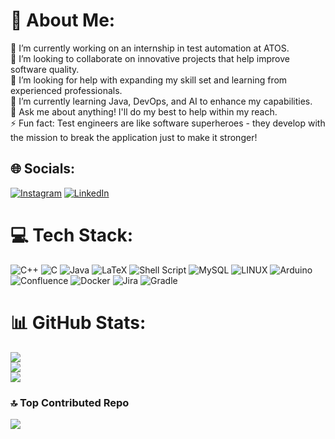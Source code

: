 # 💫 About Me:
🔭 I’m currently working on an internship in test automation at ATOS.<br>👯 I’m looking to collaborate on innovative projects that help improve software quality.<br>🤝 I’m looking for help with expanding my skill set and learning from experienced professionals.<br>🌱 I’m currently learning Java, DevOps, and AI to enhance my capabilities.<br>💬 Ask me about anything! I'll do my best to help within my reach.<br>⚡ Fun fact: Test engineers are like software superheroes - they develop with the mission to break the application just to make it stronger!


## 🌐 Socials:
[![Instagram](https://img.shields.io/badge/Instagram-%23E4405F.svg?logo=Instagram&logoColor=white)](https://instagram.com/alfonsandrade) [![LinkedIn](https://img.shields.io/badge/LinkedIn-%230077B5.svg?logo=linkedin&logoColor=white)](https://linkedin.com/in/in/alfons-andrade-921916233/) 

# 💻 Tech Stack:
![C++](https://img.shields.io/badge/c++-%2300599C.svg?style=flat-square&logo=c%2B%2B&logoColor=white) ![C](https://img.shields.io/badge/c-%2300599C.svg?style=flat-square&logo=c&logoColor=white) ![Java](https://img.shields.io/badge/java-%23ED8B00.svg?style=flat-square&logo=java&logoColor=white) ![LaTeX](https://img.shields.io/badge/latex-%23008080.svg?style=flat-square&logo=latex&logoColor=white) ![Shell Script](https://img.shields.io/badge/shell_script-%23121011.svg?style=flat-square&logo=gnu-bash&logoColor=white) ![MySQL](https://img.shields.io/badge/mysql-%2300f.svg?style=flat-square&logo=mysql&logoColor=white) ![LINUX](https://img.shields.io/badge/Linux-FCC624?style=flat-square&logo=linux&logoColor=black) ![Arduino](https://img.shields.io/badge/-Arduino-00979D?style=flat-square&logo=Arduino&logoColor=white) ![Confluence](https://img.shields.io/badge/confluence-%23172BF4.svg?style=flat-square&logo=confluence&logoColor=white) ![Docker](https://img.shields.io/badge/docker-%230db7ed.svg?style=flat-square&logo=docker&logoColor=white) ![Jira](https://img.shields.io/badge/jira-%230A0FFF.svg?style=flat-square&logo=jira&logoColor=white) ![Gradle](https://img.shields.io/badge/Gradle-02303A.svg?style=flat-square&logo=Gradle&logoColor=white)
# 📊 GitHub Stats:
![](https://github-readme-stats.vercel.app/api?username=alfonsandrade&theme=dark&hide_border=true&include_all_commits=true&count_private=false)<br/>
![](https://github-readme-streak-stats.herokuapp.com/?user=alfonsandrade&theme=dark&hide_border=true)<br/>
![](https://github-readme-stats.vercel.app/api/top-langs/?username=alfonsandrade&theme=dark&hide_border=true&include_all_commits=true&count_private=false&layout=compact)

### 🔝 Top Contributed Repo
![](https://github-contributor-stats.vercel.app/api?username=alfonsandrade&limit=5&theme=dark&combine_all_yearly_contributions=true)
